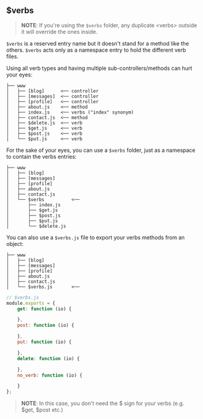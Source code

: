 $verbs
------

>**NOTE**: If you're using the `$verbs` folder, any duplicate \<verbs> outside it will override the ones inside.

`$verbs` is a reserved entry name but it doesn't stand for a method like the others. `$verbs` acts only as a namespace entry to hold the different verb files.

Using all verb types and having multiple sub-controllers/methods can hurt your eyes:
```
├── www
│   ├── [blog]      <── controller
│   ├── [messages]  <── controller
│   ├── [profile]   <── controller
│   ├── about.js    <── method
│   ├── index.js    <── verbs ("index" synonym)
│   ├── contact.js  <── method
│   ├── $delete.js  <── verb
│   ├── $get.js     <── verb
│   ├── $post.js    <── verb
│   └── $put.js     <── verb
```
For the sake of your eyes, you can use a `$verbs` folder, just as a namespace to contain the verbs entries:
```
├── www
│   ├── [blog]
│   ├── [messages]
│   ├── [profile]
│   ├── about.js
│   ├── contact.js
│   └── $verbs          <──
│       ├── index.js
│       ├── $get.js
│       ├── $post.js
│       ├── $put.js
│       └── $delete.js
```

You can also use a `$verbs.js` file to export your verbs methods from an object:
```
├── www
│   ├── [blog]
│   ├── [messages]
│   ├── [profile]
│   ├── about.js
│   ├── contact.js
│   └── $verbs.js       <──
```

```js
// $verbs.js
module.exports = {
	get: function (io) {

	},
	post: function (io) {

	},
	put: function (io) {

	},
	delete: function (io) {

	},
	no_verb: function (io) {

	}
};
```
>**NOTE**: In this case, you don't need the $ sign for your verbs (e.g. $get, $post etc.)

